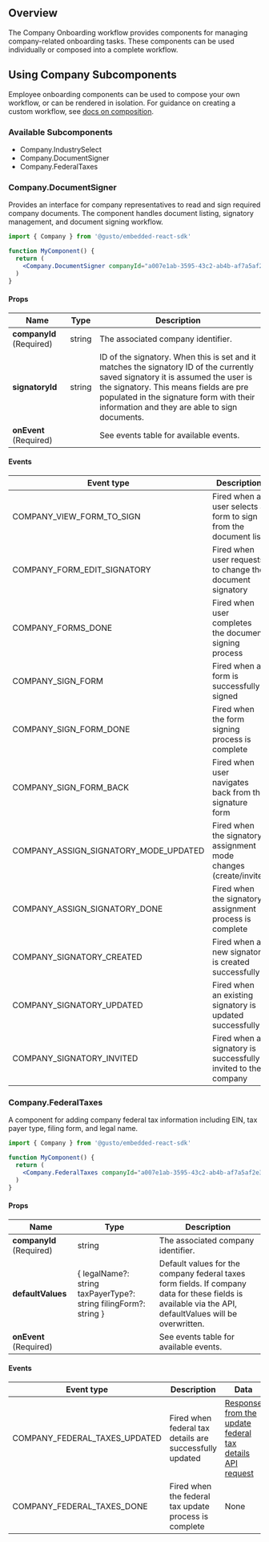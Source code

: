## Overview

The Company Onboarding workflow provides components for managing company-related onboarding tasks. These components can be used individually or composed into a complete workflow.

## Using Company Subcomponents

Employee onboarding components can be used to compose your own workflow, or can be rendered in isolation. For guidance on creating a custom workflow, see [docs on composition](a086lb248al).

### Available Subcomponents

- Company.IndustrySelect
- Company.DocumentSigner
- Company.FederalTaxes

### Company.DocumentSigner

Provides an interface for company representatives to read and sign required company documents. The component handles document listing, signatory management, and document signing workflow.

```jsx
import { Company } from '@gusto/embedded-react-sdk'

function MyComponent() {
  return (
    <Company.DocumentSigner companyId="a007e1ab-3595-43c2-ab4b-af7a5af2e365" onEvent={() => {}} />
  )
}
```

#### Props

| Name                     | Type   | Description                                                                                                                                                                                                                                                           |
| ------------------------ | ------ | --------------------------------------------------------------------------------------------------------------------------------------------------------------------------------------------------------------------------------------------------------------------- |
| **companyId** (Required) | string | The associated company identifier.                                                                                                                                                                                                                                    |
| **signatoryId**          | string | ID of the signatory. When this is set and it matches the signatory ID of the currently saved signatory it is assumed the user is the signatory. This means fields are pre populated in the signature form with their information and they are able to sign documents. |
| **onEvent** (Required)   |        | See events table for available events.                                                                                                                                                                                                                                |

#### Events

| Event type                            | Description                                                      | Data                                                                                                                                                         |
| ------------------------------------- | ---------------------------------------------------------------- | ------------------------------------------------------------------------------------------------------------------------------------------------------------ |
| COMPANY_VIEW_FORM_TO_SIGN             | Fired when a user selects a form to sign from the document list  | Called with [response from get company form endpoint](https://docs.gusto.com/embedded-payroll/reference/get-v1-company-form)                                 |
| COMPANY_FORM_EDIT_SIGNATORY           | Fired when user requests to change the document signatory        | Called with [response from create signatory endpoint](https://docs.gusto.com/embedded-payroll/reference/post-v1-company-signatories)                         |
| COMPANY_FORMS_DONE                    | Fired when user completes the document signing process           | None                                                                                                                                                         |
| COMPANY_SIGN_FORM                     | Fired when a form is successfully signed                         | [Response from the sign company form API request](https://docs.gusto.com/embedded-payroll/reference/put-v1-company-form-sign)                                |
| COMPANY_SIGN_FORM_DONE                | Fired when the form signing process is complete                  | None                                                                                                                                                         |
| COMPANY_SIGN_FORM_BACK                | Fired when user navigates back from the signature form           | None                                                                                                                                                         |
| COMPANY_ASSIGN_SIGNATORY_MODE_UPDATED | Fired when the signatory assignment mode changes (create/invite) | Mode string ('create_signatory' or 'invite_signatory')                                                                                                       |
| COMPANY_ASSIGN_SIGNATORY_DONE         | Fired when the signatory assignment process is complete          | None                                                                                                                                                         |
| COMPANY_SIGNATORY_CREATED             | Fired when a new signatory is created successfully               | [Response from the create signatory API request](https://docs.gusto.com/embedded-payroll/reference/post-v1-company-signatories)                              |
| COMPANY_SIGNATORY_UPDATED             | Fired when an existing signatory is updated successfully         | [Response from the update signatory API request](https://docs.gusto.com/embedded-payroll/reference/put-v1-companies-company_uuid-signatories-signatory_uuid) |
| COMPANY_SIGNATORY_INVITED             | Fired when a signatory is successfully invited to the company    | [Response from the invite signatory API request](https://docs.gusto.com/embedded-payroll/reference/post-v1-companies-company_uuid-signatories-invite)        |

### Company.FederalTaxes

A component for adding company federal tax information including EIN, tax payer type, filing form, and legal name.

```jsx
import { Company } from '@gusto/embedded-react-sdk'

function MyComponent() {
  return (
    <Company.FederalTaxes companyId="a007e1ab-3595-43c2-ab4b-af7a5af2e365" onEvent={() => {}} />
  )
}
```

#### Props

| Name                     | Type                                                             | Description                                                                                                                                             |
| ------------------------ | ---------------------------------------------------------------- | ------------------------------------------------------------------------------------------------------------------------------------------------------- |
| **companyId** (Required) | string                                                           | The associated company identifier.                                                                                                                      |
| **defaultValues**        | { legalName?: string taxPayerType?: string filingForm?: string } | Default values for the company federal taxes form fields. If company data for these fields is available via the API, defaultValues will be overwritten. |
| **onEvent** (Required)   |                                                                  | See events table for available events.                                                                                                                  |

#### Events

| Event type                    | Description                                             | Data                                                                                                                                                          |
| ----------------------------- | ------------------------------------------------------- | ------------------------------------------------------------------------------------------------------------------------------------------------------------- |
| COMPANY_FEDERAL_TAXES_UPDATED | Fired when federal tax details are successfully updated | [Response from the update federal tax details API request](https://docs.gusto.com/embedded-payroll/reference/put-v1-companies-company_id-federal_tax_details) |
| COMPANY_FEDERAL_TAXES_DONE    | Fired when the federal tax update process is complete   | None                                                                                                                                                          |
